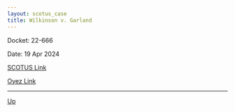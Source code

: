 ```yaml
---
layout: scotus_case
title: Wilkinson v. Garland
---
```


Docket: 22-666

Date: 19 Apr 2024

[SCOTUS Link](https://www.supremecourt.gov/opinions/23pdf/601us1r10_k5fm.pdf)

[Oyez Link](https://www.oyez.org/cases/2024/22-666)

---

[Up](./README.md)